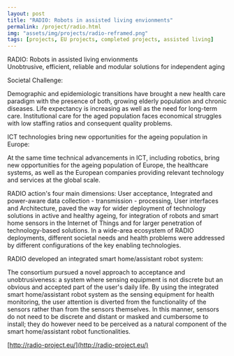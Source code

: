 ```yaml
---
layout: post
title: "RADIO: Robots in assisted living envionments"
permalink: /project/radio.html
img: "assets/img/projects/radio-reframed.png"
tags: [projects, EU projects, completed projects, assisted living]
---
```


RADIO: Robots in assisted living envionments
<br>
Unobtrusive, efficient, reliable and modular solutions
for independent aging

Societal Challenge:

Demographic and epidemiologic transitions have brought a new health
care paradigm with the presence of both, growing elderly population
and chronic diseases. Life expectancy is increasing as well as the
need for long-term care. Institutional care for the aged population
faces economical struggles with low staffing ratios and consequent
quality problems.

ICT technologies bring new opportunities for the ageing population
in Europe:

At the same time technical advancements in ICT, including
robotics, bring new opportunities for the ageing population of Europe,
the healthcare systems, as well as the European companies providing
relevant technology and services at the global scale.

RADIO action's four main dimensions: User acceptance, Integrated and
power-aware data collection - transmission - processing, User
interfaces and Architecture, paved the way for wider deployment of
technology solutions in active and healthy ageing, for integration of
robots and smart home sensors in the Internet of Things and for larger
penetration of technology-based solutions. In a wide-area ecosystem
of RADIO deployments, different societal needs and health problems
were addressed by different configurations of the key enabling
technologies.

RADIO developed an integrated smart home/assistant robot system:

The consortium pursued a novel approach to acceptance and
unobtrusiveness: a system where sensing equipment is not discrete but
an obvious and accepted part of the user's daily life. By using the
integrated smart home/assistant robot system as the sensing equipment
for health monitoring, the user attention is diverted from the
functionality of the sensors rather than from the sensors themselves.
In this manner, sensors do not need to be discrete and distant or
masked and cumbersome to install; they do however need to be perceived
as a natural component of the smart home/assistant robot
functionalities.

[http://radio-project.eu/](http://radio-project.eu/)
